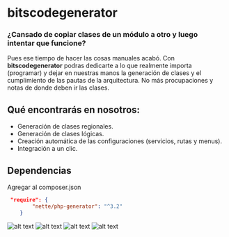 # bitscodegenerator

### ¿Cansado de copiar clases de un módulo a otro y luego intentar que funcione?

 Pues ese tiempo de hacer las cosas manuales acabó. Con **bitscodegenerator** podras dedicarte a lo que realmente importa (programar) y dejar en nuestras manos la generación de clases y el cumplimiento de las pautas de la arquitectura. No más procupaciones y notas de donde deben ir las clases.

## Qué encontrarás en nosotros:
  - Generación de clases regionales.
  - Generación de clases lógicas.
  - Creación automática de las configuraciones (servicios, rutas y menus).
  - Integración a un clic.
## Dependencias
Agregar al composer.json
```json
 "require": {
        "nette/php-generator": "^3.2"
    }
````    

![alt text](https://github.com/bitsalbertohernandez/bitscodegeneratror/blob/master/config/install/Capture4.PNG)
![alt text](https://github.com/bitsalbertohernandez/bitscodegeneratror/blob/master/config/install/Capture3.PNG)
![alt text](https://github.com/bitsalbertohernandez/bitscodegeneratror/blob/master/config/install/Capture5.PNG)
![alt text](https://github.com/bitsalbertohernandez/bitscodegeneratror/blob/master/config/install/Capture6.PNG)
